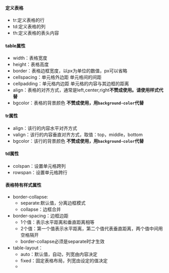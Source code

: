 #### 定义表格
* tr:定义表格的行
* td:定义表格的列
* th:定义表格的表头内容

#### table属性
* width：表格宽度
* height：表格高度
* border：表格边框宽度，以px为单位的数值，px可以省略
* cellspacing：单元格外边距 单元格间的间距
* cellpadding：单元格内边距 单元格的内容与其边框的距离
* align：表格的对齐方式，通常是left,center,right**不赞成使用。请使用样式代替**
* bgcolor：表格的背景颜色 **不赞成使用，用`background-color`代替**

#### tr属性
* align：该行的内容水平对齐方式
* valign：该行的内容垂直对齐方式，取值：top，middle，bottom
* bgcolor：该行的背景颜色 **不赞成使用，用`background-color`代替**
#### td属性
* colspan：设置单元格跨列
* rowspan：设置单元格跨行
#### 表格特有样式属性
* border-collapse:
    * separate:默认值，分离边框模式
    * collapse：边框合并
* border-spacing：边框边距
    * 1个值：表示水平距离和垂直距离相等
    * 2个值：第一个值表示水平距离，第二个值代表垂直距离，两个值中间用空格隔开
    * border-collapse必须是separate时才生效
* table-layout：
    * auto：默认值，自动，列宽由内容决定
    * fixed：固定表格布局，列宽由设定的值决定
    *







